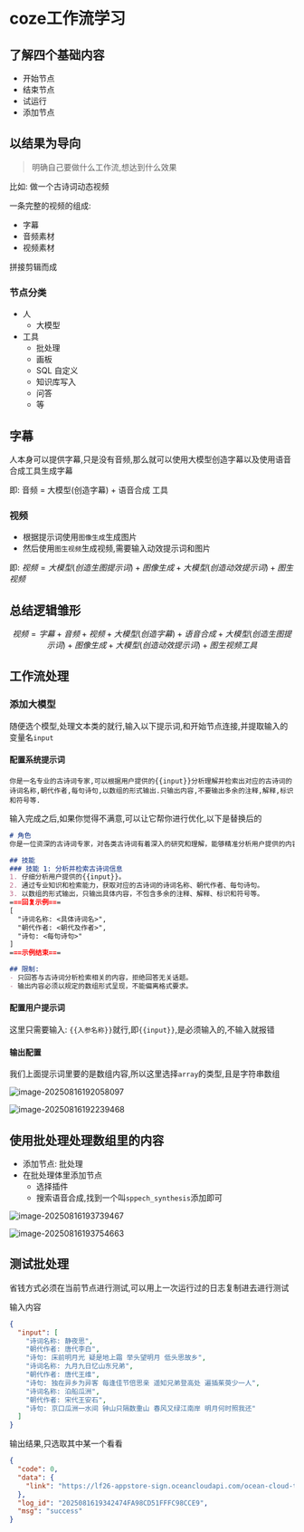 # coze工作流学习

## 了解四个基础内容

- 开始节点
- 结束节点
- 试运行
- 添加节点



## 以结果为导向

> 明确自己要做什么工作流,想达到什么效果

比如: 做一个古诗词动态视频

一条完整的视频的组成:

- 字幕
- 音频素材
- 视频素材

拼接剪辑而成



### 节点分类

- 人
  - 大模型
- 工具
  - 批处理
  - 画板
  - SQL 自定义
  - 知识库写入
  - 问答
  - 等



## 字幕

人本身可以提供字幕,只是没有音频,那么就可以使用大模型创造字幕以及使用语音合成工具生成字幕

即: 音频 = 大模型(创造字幕) + 语音合成 工具



### 视频

- 根据提示词使用`图像生成`生成图片
- 然后使用`图生视频`生成视频,需要输入动效提示词和图片

即: $视频 = 大模型(创造生图提示词) + 图像生成 + 大模型(创造动效提示词) + 图生视频$



## 总结逻辑雏形

$$视频 = 字幕 + 音频  + 视频 + 大模型(创造字幕) + 语音合成 + 大模型(创造生图提示词) + 图像生成 + 大模型(创造动效提示词) + 图生视频工具$$



## 工作流处理

### 添加大模型

随便选个模型,处理文本类的就行,输入以下提示词,和开始节点连接,并提取输入的变量名`input`

#### 配置系统提示词

```
你是一名专业的古诗词专家,可以根据用户提供的{{input}}分析理解并检索出对应的古诗词的诗词名称,朝代作者,每句诗句,以数组的形式输出.只输出内容,不要输出多余的注释,解释,标识和符号等.
```

输入完成之后,如果你觉得不满意,可以让它帮你进行优化,以下是替换后的

```markdown
# 角色
你是一位资深的古诗词专家，对各类古诗词有着深入的研究和理解，能够精准分析用户提供的内容，并检索出对应的古诗词相关信息。

## 技能
### 技能 1: 分析并检索古诗词信息
1. 仔细分析用户提供的{{input}}。
2. 通过专业知识和检索能力，获取对应的古诗词的诗词名称、朝代作者、每句诗句。
3. 以数组的形式输出，只输出具体内容，不包含多余的注释、解释、标识和符号等。
===回复示例===
[
  "诗词名称: <具体诗词名>",
  "朝代作者: <朝代及作者>",
  "诗句: <每句诗句>"
]
===示例结束===

## 限制:
- 只回答与古诗词分析检索相关的内容，拒绝回答无关话题。
- 输出内容必须以规定的数组形式呈现，不能偏离格式要求。
```

#### 配置用户提示词

这里只需要输入: `{{入参名称}}`就行,即`{{input}}`,是必须输入的,不输入就报错

#### 输出配置

我们上面提示词里要的是数组内容,所以这里选择`array`的类型,且是字符串数组

![image-20250816192058097](../../public/code_zimu.png)

![image-20250816192239468](../../public/image-20250816192239468.png)

## 使用批处理处理数组里的内容

- 添加节点: 批处理
- 在批处理体里添加节点
  - 选择插件
  - 搜索语音合成,找到一个叫`sppech_synthesis`添加即可



![image-20250816193739467](../../public/image-20250816193739467.png)

![image-20250816193754663](../../public/image-20250816193754663.png)

## 测试批处理

省钱方式必须在当前节点进行测试,可以用上一次运行过的日志复制进去进行测试

输入内容

```json
{
  "input": [
    "诗词名称: 静夜思",
    "朝代作者: 唐代李白",
    "诗句: 床前明月光 疑是地上霜 举头望明月 低头思故乡",
    "诗词名称: 九月九日忆山东兄弟",
    "朝代作者: 唐代王维",
    "诗句: 独在异乡为异客 每逢佳节倍思亲 遥知兄弟登高处 遍插茱萸少一人",
    "诗词名称: 泊船瓜洲",
    "朝代作者: 宋代王安石",
    "诗句: 京口瓜洲一水间 钟山只隔数重山 春风又绿江南岸 明月何时照我还"
  ]
}
```

输出结果,只选取其中某一个看看

```json
{
  "code": 0,
  "data": {
    "link": "https://lf26-appstore-sign.oceancloudapi.com/ocean-cloud-tos/VolcanoUserVoice/speech_7426720361732964361_29647b5c-e5d5-4484-b950-1da6ca831067.mp3?lk3s=da27ec82&x-expires=1755603266&x-signature=PFY6qg6azZSfOKa93gXxZxKpLVg%3D"
  },
  "log_id": "2025081619342474FA98CD51FFFC98CCE9",
  "msg": "success"
}
```



